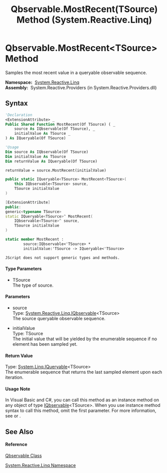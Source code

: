 ﻿---
title: Qbservable.MostRecent(TSource) Method  (System.Reactive.Linq)
TOCTitle: MostRecent(TSource) Method
ms:assetid: M:System.Reactive.Linq.Qbservable.MostRecent``1(System.Reactive.Linq.IQbservable{``0},``0)
ms:mtpsurl: https://msdn.microsoft.com/en-us/library/Hh211839(v=VS.103)
ms:contentKeyID: 36069285
ms.date: 06/28/2011
mtps_version: v=VS.103
f1_keywords:
- System.Reactive.Linq.Qbservable.MostRecent``1
dev_langs:
- CSharp
- JScript
- VB
- FSharp
- c++
---

# Qbservable.MostRecent\<TSource\> Method

Samples the most recent value in a queryable observable sequence.

**Namespace:**  [System.Reactive.Linq](hh211929\(v=vs.103\).md)  
**Assembly:**  System.Reactive.Providers (in System.Reactive.Providers.dll)

## Syntax

``` vb
'Declaration
<ExtensionAttribute> _
Public Shared Function MostRecent(Of TSource) ( _
    source As IQbservable(Of TSource), _
    initialValue As TSource _
) As IQueryable(Of TSource)
```

``` vb
'Usage
Dim source As IQbservable(Of TSource)
Dim initialValue As TSource
Dim returnValue As IQueryable(Of TSource)

returnValue = source.MostRecent(initialValue)
```

``` csharp
public static IQueryable<TSource> MostRecent<TSource>(
    this IQbservable<TSource> source,
    TSource initialValue
)
```

``` c++
[ExtensionAttribute]
public:
generic<typename TSource>
static IQueryable<TSource>^ MostRecent(
    IQbservable<TSource>^ source, 
    TSource initialValue
)
```

``` fsharp
static member MostRecent : 
        source:IQbservable<'TSource> * 
        initialValue:'TSource -> IQueryable<'TSource> 
```

``` jscript
JScript does not support generic types and methods.
```

#### Type Parameters

  - TSource  
    The type of source.

#### Parameters

  - source  
    Type: [System.Reactive.Linq.IQbservable](hh229328\(v=vs.103\).md)\<TSource\>  
    The source queryable observable sequence.  

<!-- end list -->

  - initialValue  
    Type: TSource  
    The initial value that will be yielded by the enumerable sequence if no element has been sampled yet.  

#### Return Value

Type: [System.Linq.IQueryable](https://msdn.microsoft.com/en-us/library/Bb351562)\<TSource\>  
The enumerable sequence that returns the last sampled element upon each iteration.  

#### Usage Note

In Visual Basic and C\#, you can call this method as an instance method on any object of type [IQbservable](hh229328\(v=vs.103\).md)\<TSource\>. When you use instance method syntax to call this method, omit the first parameter. For more information, see [](https://msdn.microsoft.com/en-us/library/Bb384936) or [](https://msdn.microsoft.com/en-us/library/Bb383977).

## See Also

#### Reference

[Qbservable Class](hh211693\(v=vs.103\).md)

[System.Reactive.Linq Namespace](hh211929\(v=vs.103\).md)

